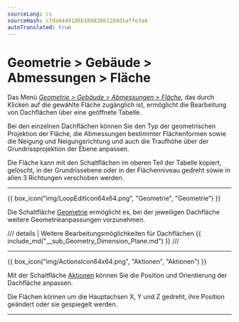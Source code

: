 ```yaml
---
sourceLang: cs
sourceHash: c7da94491d6b18982861289d1affe3a4
autoTranslated: true
---
```


# Geometrie &gt; Gebäude &gt; Abmessungen &gt; Fläche

  <p> Das Menü <u><i>Geometrie &gt; Gebäude &gt; Abmessungen &gt; Fläche</i></u>, das durch Klicken auf die gewählte Fläche zugänglich ist, ermöglicht die Bearbeitung von Dachflächen über eine geöffnete Tabelle.

  <p>
  Bei den einzelnen Dachflächen können Sie den Typ der geometrischen Projektion der Fläche, die Abmessungen bestimmter Flächenformen sowie die Neigung und Neigungsrichtung und auch die Traufhöhe über der Grundrissprojektion der Ebene anpassen.
  </p>
  
  <p>
  Die Fläche kann mit den Schaltflächen im oberen Teil der Tabelle kopiert, gelöscht, in der Grundrissebene oder in der Flächenniveau gedreht sowie in allen 3 Richtungen verschoben werden.
  </p>

  <hr class="main"> <!-- Vodorovná čára jako oddělovač sekce -->

{{ box_icon("img/LoopEditIcon64x64.png", "Geometrie", "Geometrie") }}

  <p>
  Die Schaltfläche <u>Geometrie</u> ermöglicht es, bei der jeweiligen Dachfläche weitere Geometrieanpassungen vorzunehmen.
  </p>

/// details | Weitere Bearbeitungsmöglichkeiten für Dachflächen
{{ include_md("__sub_Geometry_Dimension_Plane.md") }}
///


  <hr class="main"> <!-- Vodorovná čára jako oddělovač sekce -->

{{ box_icon("img/ActionsIcon64x64.png", "Aktionen", "Aktionen") }}

  <p>
  Mit der Schaltfläche <u>Aktionen</u> können Sie die Position und Orientierung der Dachfläche anpassen.
  </p>

  <p>
  Die Flächen können um die Hauptachsen X, Y und Z gedreht, ihre Position geändert oder sie gespiegelt werden.
  </p>

  <hr class="main"> <!-- Vodorovná čára jako oddělovač sekce -->

<!-- product: HiStruct Roofs -->